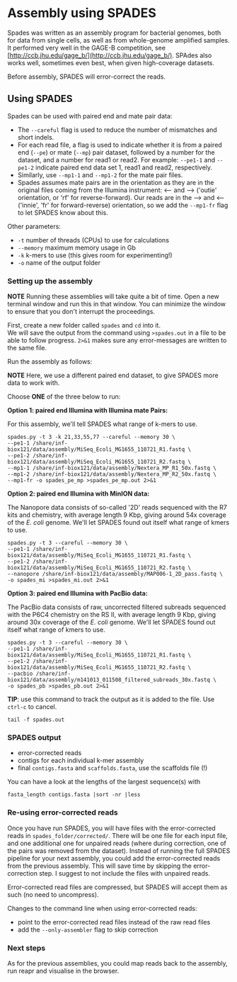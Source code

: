Assembly using SPADES
=====================

Spades was written as an assembly program for bacterial genomes, both for 
data from single cells, as well as from whole-genome amplified samples. It 
performed very well in the GAGE-B competition, see 
[http://ccb.jhu.edu/gage_b/](http://ccb.jhu.edu/gage_b/). 
SPAdes also works well, sometimes even best, when given high-coverage datasets.

Before assembly, SPADES will error-correct the reads.

## Using SPADES

Spades can be used with paired end and mate pair data:

* The `--careful` flag is used to reduce the number of mismatches and short indels. 
* For each read file, a flag is used to indicate whether it is from a paired 
end (`--pe`) or mate (`--mp`) pair dataset, followed by a number for the dataset, 
and a number for read1 or read2. For example: `--pe1-1` and `--pe1-2` indicate 
paired end data set 1, read1 and read2, respectively.
* Similarly, use `--mp1-1` and `--mp1-2` for the mate pair files. 
* Spades assumes mate pairs are in the orientation as they are in the original 
files coming from the Illumina instrument: <-- and --> ('outie' orientation, or 
'rf' for reverse-forward). Our reads are in the --> and <-- ('innie', 'fr' for 
forward-reverse) orientation, so we add the `--mp1-fr` flag to let SPADES know 
about this.
  
Other parameters:

* `-t` number of threads (CPUs) to use for calculations
* `--memory` maximum memory usage in Gb
* `-k` k-mers to use (this gives room for experimenting!)
* `-o` name of the output folder


### Setting up the assembly

**NOTE** Running these assemblies will take quite a bit of time. Open a 
new terminal window and run this in that window. You can minimize the
window to ensure that you don't interrupt the proceedings.

First, create a new folder called `spades` and `cd` into it.  
We will save the output from the command using `>spades.out` in a file to be 
able to follow progress. `2>&1` makes sure any error-messages are written to 
the same file.

Run the assembly as follows:

<!---
**NOTE** the assembly will take several hours, so use the `screen` command! See [https://wiki.uio.no/projects/clsi/index.php/Tip:using_screen](https://wiki.uio.no/projects/clsi/index.php/Tip:using_screen)
-->

**NOTE** Here, we use a different paired end dataset, to give SPADES more data 
to work with.

Choose **ONE** of the three below to run:

**Option 1: paired end Illumina with Illumina mate Pairs:**

For this assembly, we'll tell SPADES what range of k-mers to use.

```
spades.py -t 3 -k 21,33,55,77 --careful --memory 30 \
--pe1-1 /share/inf-biox121/data/assembly/MiSeq_Ecoli_MG1655_110721_R1.fastq \
--pe1-2 /share/inf-biox121/data/assembly/MiSeq_Ecoli_MG1655_110721_R2.fastq \
--mp1-1 /share/inf-biox121/data/assembly/Nextera_MP_R1_50x.fastq \
--mp1-2 /share/inf-biox121/data/assembly/Nextera_MP_R2_50x.fastq \
--mp1-fr -o spades_pe_mp >spades_pe_mp.out 2>&1
```

**Option 2: paired end Illumina with MinION data:**

The Nanopore data consists of so-called '2D' reads sequenced with the R7 kits 
and chemistry, with average length 9 Kbp, giving around 54x coverage of 
the *E. coli* genome. We'll let SPADES found out itself what range of kmers 
to use.

```
spades.py -t 3 --careful --memory 30 \
--pe1-1 /share/inf-biox121/data/assembly/MiSeq_Ecoli_MG1655_110721_R1.fastq \
--pe1-2 /share/inf-biox121/data/assembly/MiSeq_Ecoli_MG1655_110721_R2.fastq \
--nanopore /share/inf-biox121/data/assembly/MAP006-1_2D_pass.fastq \
-o spades_mi >spades_mi.out 2>&1
```

**Option 3: paired end Illumina with PacBio data:**

The PacBio data consists of raw, uncorrected filtered subreads sequenced with the P6C4 chemistry on the RS II, with average length 9 Kbp, giving around 30x coverage of the *E. coli* genome. We'll let SPADES found out itself what range of kmers to use.

```
spades.py -t 3 --careful --memory 30 \
--pe1-1 /share/inf-biox121/data/assembly/MiSeq_Ecoli_MG1655_110721_R1.fastq \
--pe1-2 /share/inf-biox121/data/assembly/MiSeq_Ecoli_MG1655_110721_R2.fastq \
--pacbio /share/inf-biox121/data/assembly/m141013_011508_filtered_subreads_30x.fastq \
-o spades_pb >spades_pb.out 2>&1
```

**TIP**: use this command to track the output as it is added to the file. Use `ctrl-c` to cancel.

```
tail -f spades.out
```

### SPADES output
* error-corrected reads
* contigs for each individual k-mer assembly
* final `contigs.fasta` and `scaffolds.fasta`, use the scaffolds file (!)

You can have a look at the lengths of the largest sequence(s) with

```
fasta_length contigs.fasta |sort -nr |less
```

### Re-using error-corrected reads

Once you have run SPADES, you will have files with the error-corrected reads in `spades_folder/corrected/`. There will be one file for each input file, and one additional one for unpaired reads (where during correction, one of the pairs was removed from the dataset). Instead of running the full SPADES pipeline for your next assembly, you could add the error-corrected reads from the previous assembly. This will save time by skipping the error-correction step. I suggest to not include the files with unpaired reads.

Error-corrected read files are compressed, but SPADES will accept them as such (no need to uncompress).

Changes to the command line when using error-corrected reads:

* point to the error-corrected read files instead of the raw read files
* add the `--only-assembler` flag to skip correction

### Next steps
As for the previous assemblies, you could map reads back to the assembly, run reapr and visualise in the browser.
